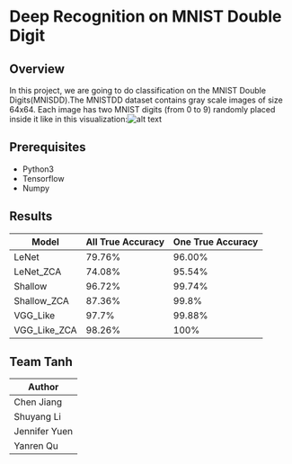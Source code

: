 # Deep Recognition on MNIST Double Digit

## Overview
In this project, we are going to do classification on the MNIST Double Digits(MNISDD).The MNISTDD dataset contains gray scale images of size 64x64. Each image has two MNIST digits (from 0 to 9) randomly placed inside it like in this visualization:![alt text](https://github.com/cjiang2/CMPUT328_MNISTDD/blob/master/example.png) 

## Prerequisites
+ Python3
+ Tensorflow
+ Numpy

## Results
| Model         | All True Accuracy | One True Accuracy|
| ------------- | ----------------- | ---------------- |
| LeNet         |     79.76%        |      96.00%      |
| LeNet_ZCA     |     74.08%        |      95.54%      |
| Shallow       |     96.72%        |      99.74%      |
| Shallow_ZCA   |     87.36%        |      99.8%       | 
| VGG_Like      |     97.7%         |      99.88%      |
| VGG_Like_ZCA  |     98.26%        |      100%        |

## Team Tanh
| Author        |
| ------------- |
| Chen Jiang    |
| Shuyang Li    |
| Jennifer Yuen |
| Yanren Qu     |
